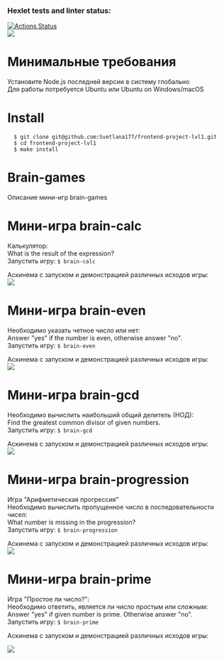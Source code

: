### Hexlet tests and linter status:
[![Actions Status](https://github.com/Svetlana177/frontend-project-lvl1/workflows/hexlet-check/badge.svg)](https://github.com/Svetlana177/frontend-project-lvl1/actions)   
<a href="https://codeclimate.com/github/Svetlana177/frontend-project-lvl1/maintainability"><img src="https://api.codeclimate.com/v1/badges/4c380dadcba0dcf2d142/maintainability" /></a>

# Минимальные требования
Установите Node.js последней версии в систему глобально  
Для работы потребуется Ubuntu или Ubuntu on Windows/macOS

# Install
```
  $ git clone git@github.com:Svetlana177/frontend-project-lvl1.git
  $ cd frontend-project-lvl1
  $ make install
```

# Brain-games  
Описание мини-игр brain-games

# Мини-игра brain-calc 
Калькулятор:  
What is the result of the expression?  
Запустить игру: <code>$ brain-calc</code>

Аскинема с запуском и демонстрацией различных исходов игры:  
<a href="https://asciinema.org/a/vMx65euvQm35JWCOGhvMUAZAs" target="_blank"><img src="https://asciinema.org/a/vMx65euvQm35JWCOGhvMUAZAs.svg" /></a>  

# Мини-игра brain-even  
Необходимо указать четное число или нет:  
Answer "yes" if the number is even, otherwise answer "no".  
Запустить игру: <code>$ brain-even</code>

Аскинема с запуском и демонстрацией различных исходов игры:  
<a href="https://asciinema.org/a/gjgOmS0n3fJkgKDmS06Idkgjt" target="_blank"><img src="https://asciinema.org/a/gjgOmS0n3fJkgKDmS06Idkgjt.svg" /></a>

# Мини-игра **brain-gcd**  
Необходимо вычислить наибольший общий делитель (НОД):    
Find the greatest common divisor of given numbers.  
Запустить игру: <code>$ brain-gcd</code>

Аскинема с запуском и демонстрацией различных исходов игры:  
<a href="https://asciinema.org/a/dyJEfLQ50BCAFxSpncZQHzJ7e" target="_blank"><img src="https://asciinema.org/a/dyJEfLQ50BCAFxSpncZQHzJ7e.svg" /></a>


# Мини-игра brain-progression  
Игра "Арифметическая прогрессия"  
Необходимо вычислить пропущенное число в последовательности чисел:  
What number is missing in the progression?  
Запустить игру: <code>$ brain-progression</code>

Аскинема с запуском и демонстрацией различных исходов игры:  
<a href="https://asciinema.org/a/z7fP8e12KaPpUmz5m1WHv3d1d" target="_blank"><img src="https://asciinema.org/a/z7fP8e12KaPpUmz5m1WHv3d1d.svg" /></a>


# Мини-игра brain-prime  
Игра "Простое ли число?":   
Необходимо ответить, является ли число простым или сложным:  
Answer "yes" if given number is prime. Otherwise answer "no".  
Запустить игру: <code>$ brain-prime</code>

Аскинема с запуском и демонстрацией различных исходов игры:

<a href="https://asciinema.org/a/NKFgk4Oin9Ra9ch8db0kgpbrb" target="_blank"><img src="https://asciinema.org/a/NKFgk4Oin9Ra9ch8db0kgpbrb.svg" /></a>
